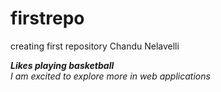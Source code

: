 # firstrepo
creating first repository
Chandu Nelavelli

***Likes playing basketball***<br>
*I am excited to explore more in web applications*
